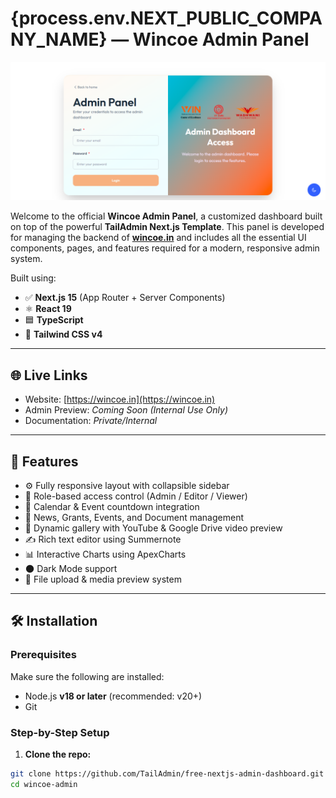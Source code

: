 # {process.env.NEXT_PUBLIC_COMPANY_NAME} — Wincoe Admin Panel

![Wincoe Admin - Dashboard Preview](./banner.png)

Welcome to the official **Wincoe Admin Panel**, a customized dashboard built on top of the powerful **TailAdmin Next.js Template**. This panel is developed for managing the backend of **[wincoe.in](https://wincoe.in)** and includes all the essential UI components, pages, and features required for a modern, responsive admin system.

Built using:
- ✅ **Next.js 15** (App Router + Server Components)
- ⚛️ **React 19**
- 🟦 **TypeScript**
- 🎨 **Tailwind CSS v4**

---

## 🌐 Live Links

- Website: [https://wincoe.in](https://wincoe.in)
- Admin Preview: _Coming Soon (Internal Use Only)_
- Documentation: _Private/Internal_

---

## 🚀 Features

- ⚙️ Fully responsive layout with collapsible sidebar
- 🔐 Role-based access control (Admin / Editor / Viewer)
- 📆 Calendar & Event countdown integration
- 📰 News, Grants, Events, and Document management
- 📸 Dynamic gallery with YouTube & Google Drive video preview
- ✍️ Rich text editor using Summernote
- 📊 Interactive Charts using ApexCharts
- 🌑 Dark Mode support
- 📁 File upload & media preview system

---

## 🛠️ Installation

### Prerequisites

Make sure the following are installed:

- Node.js **v18 or later** (recommended: v20+)
- Git

### Step-by-Step Setup

1. **Clone the repo:**

```bash
git clone https://github.com/TailAdmin/free-nextjs-admin-dashboard.git wincoe-admin
cd wincoe-admin
